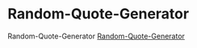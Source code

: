 # Random-Quote-Generator
Random-Quote-Generator
[Random-Quote-Generator](https://dima-kaddah.github.io/Random-Quote-Generator/RandomQuoteGenerator.html)
